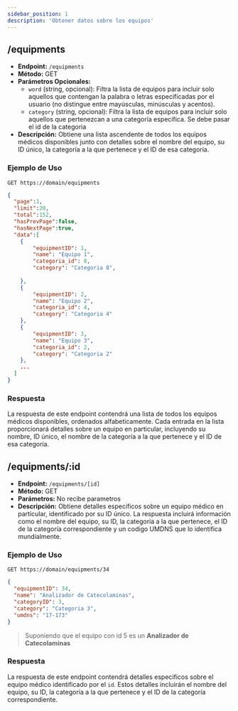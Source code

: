 ```yaml
---
sidebar_position: 1
description: 'Obtener datos sobre los equipos'
---
```


## **/equipments**

- **Endpoint:** `/equipments`
- **Método:** GET
- **Parámetros Opcionales:**
  - `word` (string, opcional): Filtra la lista de equipos para incluir solo aquellos que contengan la palabra o letras especificadas por el usuario (no distingue entre mayúsculas, minúsculas y acentos).
  - `category` (string, opcional): Filtra la lista de equipos para incluir solo aquellos que pertenezcan a una categoría específica. Se debe pasar el id de la categoria
- **Descripción:** Obtiene una lista ascendente de todos los equipos médicos disponibles junto con detalles sobre el nombre del equipo, su ID único, la categoría a la que pertenece y el ID de esa categoría.

### Ejemplo de Uso

```http
GET https://domain/equipments
```

```json
{
  "page":1,
  "limit":20,
  "total":152,
  "hasPrevPage":false,
  "hasNextPage":true,
  "data":[
    {
        "equipmentID": 1,
        "name": "Equipo 1",
        "categoria_id": 8,
        "category": "Categoria 8",
        
    },
    {
        "equipmentID": 2,
        "name": "Equipo 2",
        "categoria_id": 4,
        "category": "Categoria 4"
    },
    {
        "equipmentID": 3,
        "name": "Equipo 3",
        "categoria_id": 2,
        "category": "Categoria 2"
    },
    ...
  ]
}
```

### Respuesta

La respuesta de este endpoint contendrá una lista de todos los equipos médicos disponibles, ordenados alfabeticamente. Cada entrada en la lista proporcionará detalles sobre un equipo en particular, incluyendo su nombre, ID único, el nombre de la categoría a la que pertenece y el ID de esa categoría.

## **/equipments/:id**

- **Endpoint:** `/equipments/[id]`
- **Método:** GET
- **Parámetros:** No recibe parametros
- **Descripción:** Obtiene detalles específicos sobre un equipo médico en particular, identificado por su ID único. La respuesta incluirá información como el nombre del equipo, su ID, la categoría a la que pertenece, el ID de la categoría correspondiente y un codigo UMDNS que lo identifica mundialmente.

### Ejemplo de Uso

```http
GET https://domain/equipments/34
```
```json
{
  "equipmentID": 34,
  "name": "Analizador de Catecolaminas",
  "categoryID": 3,
  "category": "Categoria 3",
  "umdns": "17-173"
}
```

> Suponiendo que el equipo con id 5 es un **Analizador de Catecolaminas**

### Respuesta

La respuesta de este endpoint contendrá detalles específicos sobre el equipo médico identificado por el `id`. Estos detalles incluirán el nombre del equipo, su ID, la categoría a la que pertenece y el ID de la categoría correspondiente.

